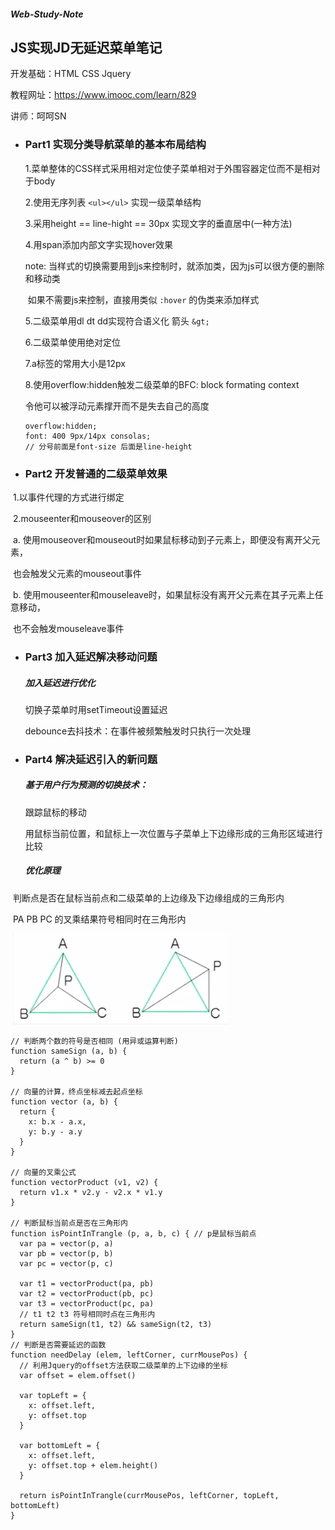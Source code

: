 ##### Web-Study-Note

## JS实现JD无延迟菜单笔记

开发基础：HTML CSS  Jquery

教程网址：https://www.imooc.com/learn/829 

讲师：呵呵SN

- ### Part1 实现分类导航菜单的基本布局结构

  1.菜单整体的CSS样式采用相对定位使子菜单相对于外围容器定位而不是相对于body

  2.使用无序列表  `<ul></ul>`  实现一级菜单结构

  3.采用height == line-hight == 30px 实现文字的垂直居中(一种方法)

  4.用span添加内部文字实现hover效果

  note: 当样式的切换需要用到js来控制时，就添加类，因为js可以很方便的删除和移动类

  ​	  如果不需要js来控制，直接用类似   `:hover` 的伪类来添加样式

  5.二级菜单用dl dt dd实现符合语义化  箭头 `&gt;`

  6.二级菜单使用绝对定位

  7.a标签的常用大小是12px

  8.使用overflow:hidden触发二级菜单的BFC: block formating context

  令他可以被浮动元素撑开而不是失去自己的高度

  ```
  overflow:hidden;
  font: 400 9px/14px consolas;
  // 分号前面是font-size 后面是line-height
  ```

- ### Part2 开发普通的二级菜单效果


​	1.以事件代理的方式进行绑定

​	2.mouseenter和mouseover的区别

​               a.  使用mouseover和mouseout时如果鼠标移动到子元素上，即便没有离开父元素，

​	       也会触发父元素的mouseout事件	

​	       b. 使用mouseenter和mouseleave时，如果鼠标没有离开父元素在其子元素上任意移动，

​	       也不会触发mouseleave事件   			


- ### Part3 加入延迟解决移动问题

  ##### 加入延迟进行优化

	切换子菜单时用setTimeout设置延迟

	debounce去抖技术：在事件被频繁触发时只执行一次处理


- ### Part4 解决延迟引入的新问题

  ##### 基于用户行为预测的切换技术：

  跟踪鼠标的移动

  用鼠标当前位置，和鼠标上一次位置与子菜单上下边缘形成的三角形区域进行比较

    ##### 		优化原理

​	判断点是否在鼠标当前点和二级菜单的上边缘及下边缘组成的三角形内

​	PA PB PC 的叉乘结果符号相同时在三角形内

​	![](判断点是否在三角形内.png)

```
// 判断两个数的符号是否相同 (用异或运算判断)
function sameSign (a, b) {
  return (a ^ b) >= 0
}

// 向量的计算，终点坐标减去起点坐标
function vector (a, b) {
  return {
    x: b.x - a.x,
    y: b.y - a.y
  }
}

// 向量的叉乘公式
function vectorProduct (v1, v2) {
  return v1.x * v2.y - v2.x * v1.y
}

// 判断鼠标当前点是否在三角形内
function isPointInTrangle (p, a, b, c) { // p是鼠标当前点
  var pa = vector(p, a)
  var pb = vector(p, b)
  var pc = vector(p, c)

  var t1 = vectorProduct(pa, pb)
  var t2 = vectorProduct(pb, pc)
  var t3 = vectorProduct(pc, pa)
  // t1 t2 t3 符号相同时点在三角形内
  return sameSign(t1, t2) && sameSign(t2, t3)
}
// 判断是否需要延迟的函数
function needDelay (elem, leftCorner, currMousePos) {
  // 利用Jquery的offset方法获取二级菜单的上下边缘的坐标
  var offset = elem.offset()

  var topLeft = {
    x: offset.left,
    y: offset.top
  }

  var bottomLeft = {
    x: offset.left,
    y: offset.top + elem.height()
  }

  return isPointInTrangle(currMousePos, leftCorner, topLeft, bottomLeft)
}

```

